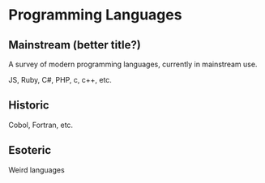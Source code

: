 # Programming Languages

## Mainstream (better title?)

A survey of modern programming languages, currently in mainstream use.

JS, Ruby, C#, PHP, c, c++, etc.

## Historic

Cobol, Fortran, etc.

## Esoteric

Weird languages
